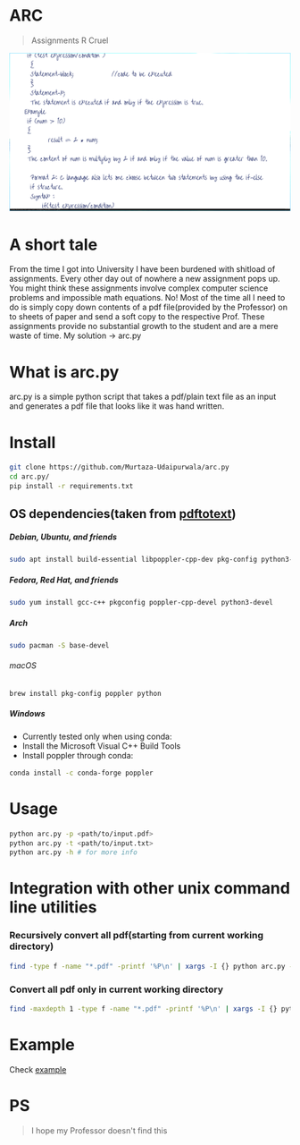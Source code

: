 # ARC
> Assignments R Cruel

![Example](./assets/example.png)

# A short tale
From the time I got into University I have been burdened with shitload of assignments. Every other day out of nowhere a new assignment pops up. You might think these assignments involve complex computer science problems and impossible math equations. No! Most of the time all I need to do is simply copy down contents of a pdf file(provided by the Professor) on to sheets of paper and send a soft copy to the respective Prof. These assignments provide no substantial growth to the student and are a mere waste of time. My solution -> arc.py

# What is arc.py
arc.py is a simple python script that takes a pdf/plain text file as an input and generates a pdf file that looks like it was hand written.

# Install
```bash
git clone https://github.com/Murtaza-Udaipurwala/arc.py
cd arc.py/
pip install -r requirements.txt
```

## OS dependencies(taken from [pdftotext](https://pypi.org/project/pdftotext/))
##### Debian, Ubuntu, and friends
```bash
sudo apt install build-essential libpoppler-cpp-dev pkg-config python3-dev
```

##### Fedora, Red Hat, and friends
```bash
sudo yum install gcc-c++ pkgconfig poppler-cpp-devel python3-devel
```

##### Arch
```bash
sudo pacman -S base-devel
```

###### macOS
```bash
brew install pkg-config poppler python
```

##### Windows
- Currently tested only when using conda:
- Install the Microsoft Visual C++ Build Tools
- Install poppler through conda:
```bash
conda install -c conda-forge poppler
```

# Usage
```bash
python arc.py -p <path/to/input.pdf>
python arc.py -t <path/to/input.txt>
python arc.py -h # for more info
```

# Integration with other unix command line utilities
### Recursively convert all pdf(starting from current working directory)
```bash
find -type f -name "*.pdf" -printf '%P\n' | xargs -I {} python arc.py -p {}
```

### Convert all pdf only in current working directory
```bash
find -maxdepth 1 -type f -name "*.pdf" -printf '%P\n' | xargs -I {} python arc.py -p {}
```

# Example
Check [example](https://github.com/Murtaza-Udaipurwala/arc.py/tree/master/test)

# PS
> I hope my Professor doesn't find this
